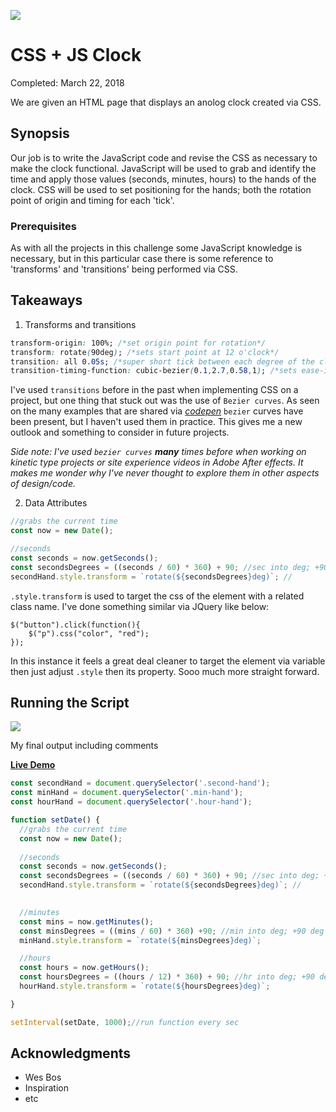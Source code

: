 ![](http://buddyharrisdesign.com/JavaScript30/exercises/02%20-%20JS%20and%20CSS%20Clock/cssClock.png)

# CSS + JS Clock

Completed: March 22, 2018

We are given an HTML page that displays an anolog clock created via CSS.  

## Synopsis

Our job is to write the JavaScript code and revise the CSS as necessary to make the clock functional. JavaScript will be used to grab and identify the time and apply those values (seconds, minutes, hours) to the hands of the clock. CSS will be used to set positioning for the hands; both the rotation point of origin and timing for each 'tick'.  

### Prerequisites

As with all the projects in this challenge some JavaScript knowledge is necessary, but in this particular case there is some reference to 'transforms' and 'transitions' being performed via CSS. 


## Takeaways


1. Transforms and transitions

```css
transform-origin: 100%; /*set origin point for rotation*/
transform: rotate(90deg); /*sets start point at 12 o'clock*/
transition: all 0.05s; /*super short tick between each degree of the clock*/
transition-timing-function: cubic-bezier(0.1,2.7,0.58,1); /*sets ease-in and out for hands*/
```
I've used `transitions` before in the past when implementing CSS on a project, but one thing that stuck out was the use of `Bezier curves`. As seen on the many examples that are shared via [*codepen*](https://codepen.io/) `bezier` curves have been present, but I haven't used them in practice. This gives me a new outlook and something to consider in future projects.

*Side note: I've used `bezier curves` **many** times before when working on kinetic type projects or site experience videos in Adobe After effects. It makes me wonder why I've never thought to explore them in other aspects of design/code.*


2. Data Attributes

```javascript
//grabs the current time
const now = new Date();

//seconds
const seconds = now.getSeconds();
const secondsDegrees = ((seconds / 60) * 360) + 90; //sec into deg; +90 deg css offset fix
secondHand.style.transform = `rotate(${secondsDegrees}deg)`; //
```
`.style.transform` is used to target the css of the element with a related class name. I've done something similar via JQuery like below:

```jquery
$("button").click(function(){
    $("p").css("color", "red");
});
```
In this instance it feels a great deal cleaner to target the element via variable then just adjust `.style` then its property. Sooo much more straight forward.


## Running the Script

![](http://buddyharrisdesign.com/JavaScript30/exercises/02%20-%20JS%20and%20CSS%20Clock/cssClock-2.png)

My final output including comments 

[**Live Demo**](http://buddyharrisdesign.com/JavaScript30/exercises/02%20-%20JS%20and%20CSS%20Clock/index.html)

```javascript
const secondHand = document.querySelector('.second-hand');
const minHand = document.querySelector('.min-hand');
const hourHand = document.querySelector('.hour-hand');

function setDate() {
  //grabs the current time
  const now = new Date();
  
  //seconds
  const seconds = now.getSeconds();
  const secondsDegrees = ((seconds / 60) * 360) + 90; //sec into deg; +90 deg css offset fix
  secondHand.style.transform = `rotate(${secondsDegrees}deg)`; //
  

  //minutes
  const mins = now.getMinutes();
  const minsDegrees = ((mins / 60) * 360) +90; //min into deg; +90 deg css offset fix
  minHand.style.transform = `rotate(${minsDegrees}deg)`;

  //hours
  const hours = now.getHours();
  const hoursDegrees = ((hours / 12) * 360) + 90; //hr into deg; +90 deg css offset fix
  hourHand.style.transform = `rotate(${hoursDegrees}deg)`;

}

setInterval(setDate, 1000);//run function every sec 
```

## Acknowledgments

* Wes Bos
* Inspiration
* etc
